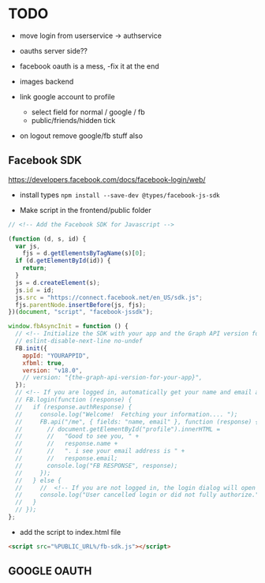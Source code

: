 # TODO

- move login from userservice -> authservice
- oauths server side??
- facebook oauth is a mess, -fix it at the end
- images backend
- link  google account to profile

  - select field for normal / google / fb
  - public/friends/hidden tick

- on logout remove google/fb stuff also

## Facebook SDK

https://developers.facebook.com/docs/facebook-login/web/

- install types
  `npm install --save-dev @types/facebook-js-sdk`

- Make script in the frontend/public folder

```js
// <!-- Add the Facebook SDK for Javascript -->

(function (d, s, id) {
  var js,
    fjs = d.getElementsByTagName(s)[0];
  if (d.getElementById(id)) {
    return;
  }
  js = d.createElement(s);
  js.id = id;
  js.src = "https://connect.facebook.net/en_US/sdk.js";
  fjs.parentNode.insertBefore(js, fjs);
})(document, "script", "facebook-jssdk");

window.fbAsyncInit = function () {
  // <!-- Initialize the SDK with your app and the Graph API version for your app -->
  // eslint-disable-next-line no-undef
  FB.init({
    appId: "YOURAPPID",
    xfbml: true,
    version: "v18.0",
    // version: "{the-graph-api-version-for-your-app}",
  });
  // <!-- If you are logged in, automatically get your name and email adress, your public profile information -->
  // FB.login(function (response) {
  //   if (response.authResponse) {
  //     console.log("Welcome!  Fetching your information.... ");
  //     FB.api("/me", { fields: "name, email" }, function (response) {
  //       // document.getElementById("profile").innerHTML =
  //       //   "Good to see you, " +
  //       //   response.name +
  //       //   ". i see your email address is " +
  //       //   response.email;
  //       console.log("FB RESPONSE", response);
  //     });
  //   } else {
  //     //  <!-- If you are not logged in, the login dialog will open for you to login asking for permission to get your public profile and email -->
  //     console.log("User cancelled login or did not fully authorize.");
  //   }
  // });
};
```

- add the script to index.html file

```html
<script src="%PUBLIC_URL%/fb-sdk.js"></script>
```

## GOOGLE OAUTH
